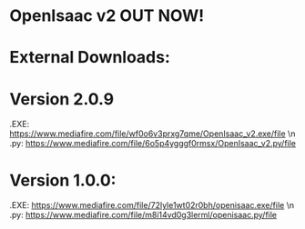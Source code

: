 # OpenIsaac v2 OUT NOW!

# External Downloads:

# Version 2.0.9
.EXE: https://www.mediafire.com/file/wf0o6v3prxg7qme/OpenIsaac_v2.exe/file \n
.py: https://www.mediafire.com/file/6o5p4ygggf0rmsx/OpenIsaac_v2.py/file

# Version 1.0.0:
.EXE: https://www.mediafire.com/file/72lyle1wt02r0bh/openisaac.exe/file \n
.py: https://www.mediafire.com/file/m8i14vd0g3lerml/openisaac.py/file
